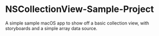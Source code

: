 # NSCollectionView-Sample-Project
A simple sample macOS app to show off a basic collection view, with storyboards and a simple array data source.

